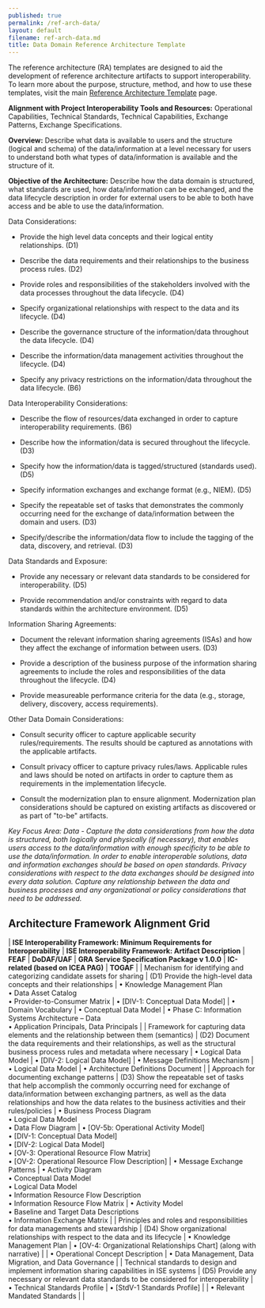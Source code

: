 ```yaml
---
published: true
permalink: /ref-arch-data/
layout: default
filename: ref-arch-data.md
title: Data Domain Reference Architecture Template
---
```


The reference architecture (RA) templates are designed to aid the development of reference architecture artifacts to support interoperability. To learn more about the purpose, structure, method, and how to use these templates, visit the main [Reference Architecture Template](/ref-arch-template) page.

**Alignment with Project Interoperability Tools and Resources:** Operational Capabilities, Technical Standards, Technical Capabilities, Exchange Patterns, Exchange Specifications.

**Overview:** Describe what data is available to users and the structure (logical and schema) of the data/information at a level necessary for users to understand both what types of data/information is available and the structure of it.

**Objective of the Architecture:** Describe how the data domain is structured, what standards are used, how data/information can be exchanged, and the data lifecycle description in order for external users to be able to both have access and be able to use the data/information.

Data Considerations:

* Provide the high level data concepts and their logical entity relationships. (D1)

* Describe the data requirements and their relationships to the business process rules. (D2)

* Provide roles and responsibilities of the stakeholders involved with the data processes throughout the data lifecycle. (D4)

* Specify organizational relationships with respect to the data and its lifecycle. (D4)

* Describe the governance structure of the information/data throughout the data lifecycle. (D4)

* Describe the information/data management activities throughout the lifecycle. (D4)

* Specify any privacy restrictions on the information/data throughout the data lifecycle. (B6)

Data Interoperability Considerations:

* Describe the flow of resources/data exchanged in order to capture interoperability requirements. (B6)

* Describe how the information/data is secured throughout the lifecycle. (D3)

* Specify how the information/data is tagged/structured (standards used). (D5)

* Specify information exchanges and exchange format (e.g., NIEM). (D5)

* Specify the repeatable set of tasks that demonstrates the commonly occurring need for the exchange of data/information between the domain and users. (D3)

* Specify/describe the information/data flow to include the tagging of the data, discovery, and retrieval. (D3)

Data Standards and Exposure:

* Provide any necessary or relevant data standards to be considered for interoperability. (D5)

* Provide recommendation and/or constraints with regard to data standards within the architecture environment. (D5)

Information Sharing Agreements:

* Document the relevant information sharing agreements (ISAs) and how they affect the exchange of information between users. (D3)

* Provide a description of the business purpose of the information sharing agreements to include the roles and responsibilities of the data throughout the lifecycle. (D4)

* Provide measureable performance criteria for the data (e.g., storage, delivery, discovery, access requirements).

Other Data Domain Considerations:

* Consult security officer to capture applicable security rules/requirements. The results should be captured as annotations with the applicable artifacts.

* Consult privacy officer to capture privacy rules/laws. Applicable rules and laws should be noted on artifacts in order to capture them as requirements in the implementation lifecycle.

* Consult the modernization plan to ensure alignment. Modernization plan considerations should be captured on existing artifacts as discovered or as part of "to-be" artifacts.

*Key Focus Area: Data - Capture the data considerations from how the data is structured, both logically and physically (if necessary), that enables users access to the data/information with enough specificity to be able to use the data/information. In order to enable interoperable solutions, data and information exchanges should be based on open standards. Privacy considerations with respect to the data exchanges should be designed into every data solution. Capture any relationship between the data and business processes and any organizational or policy considerations that need to be addressed.*

## Architecture Framework Alignment Grid

| **ISE Interoperability Framework: Minimum Requirements for Interoperability** | **ISE Interoperability Framework: Artifact Description** | **FEAF** | **DoDAF/UAF** | **GRA Service Specification Package v 1.0.0** | **IC-related (based on ICEA PAG)** | **TOGAF** |
| Mechanism for identifying and categorizing candidate assets for sharing | (D1) Provide the high-level data concepts and their relationships | • Knowledge Management Plan <br/> • Data Asset Catalog <br/> • Provider-to-Consumer Matrix | • [DIV-1: Conceptual Data Model] | • Domain Vocabulary | •&nbsp;Conceptual Data Model | • Phase C: Information Systems Architecture – Data <br/> • Application Principals, Data Principals |
| Framework for capturing data elements and the relationship between them (semantics) | (D2) Document the data requirements and their relationships, as well as the structural business process rules and metadata where necessary | • Logical Data Model | • [DIV-2: Logical Data Model] | • Message Definitions Mechanism | • Logical Data Model | • Architecture Definitions Document |
| Approach for documenting exchange patterns | (D3) Show the repeatable set of tasks that help accomplish the commonly occurring need for exchange of data/information between exchanging partners, as well as the data relationships and how the data relates to the business activities and their rules/policies | • Business Process Diagram <br/> • Logical Data Model <br/> • Data Flow Diagram | • [OV-5b: Operational Activity Model] <br/> • [DIV-1: Conceptual Data Model] <br/> • [DIV-2: Logical Data Model] <br/> • [OV-3: Operational Resource Flow Matrix] <br/> • [OV-2: Operational Resource Flow Description] | • Message Exchange Patterns |  • Activity Diagram <br/> • Conceptual Data Model <br/> • Logical Data Model <br/> •&nbsp;Information Resource Flow Description <br/> •&nbsp;Information Resource Flow Matrix | • Activity Model <br/> • Baseline and Target Data Descriptions <br/> • Information Exchange Matrix |
| Principles and roles and responsibilities for data managements and stewardship | (D4) Show organizational relationships with respect to the data and its lifecycle | • Knowledge Management Plan | • [OV-4: Organizational Relationships Chart] (along with narrative) | | •&nbsp;Operational Concept Description | • Data Management, Data Migration, and Data Governance |
| Technical standards to design and implement information sharing capabilities in ISE systems | (D5) Provide any necessary or relevant data standards to be considered for interoperability | • Technical Standards Profile | • [StdV-1 Standards Profile] | | • Relevant Mandated Standards | |

